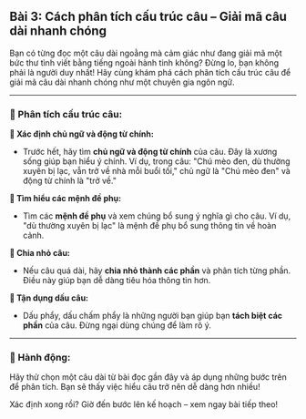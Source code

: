 ## Bài 3: Cách phân tích cấu trúc câu – Giải mã câu dài nhanh chóng

Bạn có từng đọc một câu dài ngoằng mà cảm giác như đang giải mã một bức thư tình viết bằng tiếng ngoài hành tinh không? Đừng lo, bạn không phải là người duy nhất! Hãy cùng khám phá cách phân tích cấu trúc câu để giải mã câu dài nhanh chóng như một chuyên gia ngôn ngữ.

---

### 📌 Phân tích cấu trúc câu:

**🔹 Xác định chủ ngữ và động từ chính:**

- Trước hết, hãy tìm **chủ ngữ và động từ chính** của câu. Đây là xương sống giúp bạn hiểu ý chính. Ví dụ, trong câu: "Chú mèo đen, dù thường xuyên bị lạc, vẫn trở về nhà mỗi buổi tối," chủ ngữ là "Chú mèo đen" và động từ chính là "trở về."

**🔹 Tìm hiểu các mệnh đề phụ:**

- Tìm các **mệnh đề phụ** và xem chúng bổ sung ý nghĩa gì cho câu. Ví dụ, "dù thường xuyên bị lạc" là mệnh đề phụ bổ sung thông tin về hoàn cảnh.

**🔹 Chia nhỏ câu:**

- Nếu câu quá dài, hãy **chia nhỏ thành các phần** và phân tích từng phần. Điều này giúp bạn dễ dàng tiêu hóa thông tin hơn. 

**🔹 Tận dụng dấu câu:**

- Dấu phẩy, dấu chấm phẩy là những người bạn giúp bạn **tách biệt các phần** của câu. Đừng ngại dùng chúng để làm rõ ý.

---

### 🚀 Hành động:

Hãy thử chọn một câu dài từ bài đọc gần đây và áp dụng những bước trên để phân tích. Bạn sẽ thấy việc hiểu câu trở nên dễ dàng hơn nhiều!

Xác định xong rồi? Giờ đến bước lên kế hoạch – xem ngay bài tiếp theo!